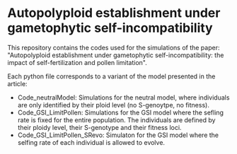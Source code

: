 # Autopolyploid establishment under gametophytic self-incompatibility

This repository contains the codes used for the simulations of the paper: "Autopolyploid establishment under gametophytic self-incompatibility: the impact of self-fertilization and pollen limitation".

Each python file corresponds to a variant of the model presented in the article:
- Code_neutralModel: Simulations for the neutral model, where individuals are only identified by their ploid level (no S-genoytpe, no fitness).
- Code_GSI_LimitPollen: Simulations for the GSI model where the sefling rate is fixed for the entire population. The individuals are defined by their ploidy level, their S-genotype and their fitness loci.
- Code_GSI_LimitPollen_SRevo: Simulaton for the GSI model where the selfing rate of each individual is allowed to evolve.

